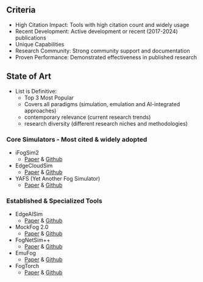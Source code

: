 ## Criteria
- High Citation Impact: Tools with high citation count and widely usage
- Recent Development: Active development or recent (2017-2024) publications
- Unique Capabilities
- Research Community: Strong community support and documentation
- Proven Performance: Demonstrated effectiveness in published research

## State of Art
- List is Definitive:
  - Top 3 Most Popular
  - Covers all paradigms (simulation, emulation and AI-integrated approaches)
  - contemporary relevance (current research trends)
  - research diversity (different research niches and methodologies)
### Core Simulators - Most cited & widely adopted
- iFogSim2
  - [Paper](https://arxiv.org/abs/2109.05636) & [Github](https://github.com/Cloudslab/iFogSim)
- EdgeCloudSim
  - [Paper](https://onlinelibrary.wiley.com/doi/abs/10.1002/ett.3493) & [Github](https://github.com/purdue-dcsl/EdgeCloudSim)
- YAFS (Yet Another Fog Simulator)
  - [Paper](https://ieeexplore.ieee.org/document/8758823) & [Github](https://github.com/acsicuib/YAFS)

### Established & Specialized Tools
- EdgeAISim
  - [Paper](https://arxiv.org/abs/2310.05605) & [Github](https://github.com/MuhammedGolec/EdgeAISIM)
- MockFog 2.0
  - [Paper](https://arxiv.org/abs/2009.10579) & [Github](https://github.com/MoeweX/MockFog2)
- FogNetSim++
  - [Paper](https://www.researchgate.net/publication/328484070_FogNetSim_A_Toolkit_for_Modeling_and_Simulation_of_Distributed_Fog_Environment) & [Github](https://github.com/rtqayyum/fognetsimpp)
- EmuFog
  - [Paper](https://ieeexplore.ieee.org/document/8368525) & [Github](https://github.com/emufog/emufog)
- FogTorch
  - [Paper](https://ieeexplore.ieee.org/document/7919155) & [Github](https://github.com/di-unipi-socc/FogTorch)